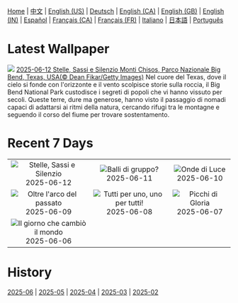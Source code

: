 [Home](../README.md) | [中文](zh-CN.md) | [English (US)](en-US.md) | [Deutsch](de-DE.md) | [English (CA)](en-CA.md) | [English (GB)](en-GB.md) | [English (IN)](en-IN.md) | [Español](es-ES.md) | [Français (CA)](fr-CA.md) | [Français (FR)](fr-FR.md) | [Italiano](it-IT.md) | [日本語](ja-JP.md) | [Português](pt-BR.md)

# Latest Wallpaper
![](https://www.bing.com/th?id=OHR.BigBendChisos_IT-IT7015361266_UHD.jpg)
[2025-06-12 Stelle, Sassi e Silenzio Monti Chisos, Parco Nazionale Big Bend, Texas, USA(© Dean Fikar/Getty Images)](https://www.bing.com/th?id=OHR.BigBendChisos_IT-IT7015361266_UHD.jpg)
Nel cuore del Texas, dove il cielo si fonde con l'orizzonte e il vento scolpisce storie sulla roccia, il Big Bend National Park custodisce i segreti di popoli che vi hanno vissuto per secoli. Queste terre, dure ma generose, hanno visto il passaggio di nomadi capaci di adattarsi ai ritmi della natura, cercando rifugi tra le montagne e seguendo il corso del fiume per trovare sostentamento.

# Recent 7 Days
|  |  |  |
|:---:|:---:|:---:|
| ![](https://www.bing.com/th?id=OHR.BigBendChisos_IT-IT7015361266_400x240.jpg "Stelle, Sassi e Silenzio") 2025-06-12 | ![](https://www.bing.com/th?id=OHR.FlamingosNamibia_IT-IT6908243385_400x240.jpg "Balli di gruppo?") 2025-06-11 | ![](https://www.bing.com/th?id=OHR.AmalfiCampania_IT-IT5052027567_400x240.jpg "Onde di Luce") 2025-06-10 |
| ![](https://www.bing.com/th?id=OHR.DubrovnikTwilight_IT-IT4694671968_400x240.jpg "Oltre l'arco del passato") 2025-06-09 | ![](https://www.bing.com/th?id=OHR.StellarSeaLions_IT-IT5341813083_400x240.jpg "Tutti per uno, uno per tutti!") 2025-06-08 | ![](https://www.bing.com/th?id=OHR.PacificCrestTrail_IT-IT6678210437_400x240.jpg "Picchi di Gloria") 2025-06-07 |
| ![](https://www.bing.com/th?id=OHR.NormandyBeach_IT-IT6520932839_400x240.jpg "Il giorno che cambiò il mondo") 2025-06-06 |  |  |

# History
[2025-06](../archives/wallpaper/it-IT/w_2025_06.md) | [2025-05](../archives/wallpaper/it-IT/w_2025_05.md) | [2025-04](../archives/wallpaper/it-IT/w_2025_04.md) | [2025-03](../archives/wallpaper/it-IT/w_2025_03.md) | [2025-02](../archives/wallpaper/it-IT/w_2025_02.md)
